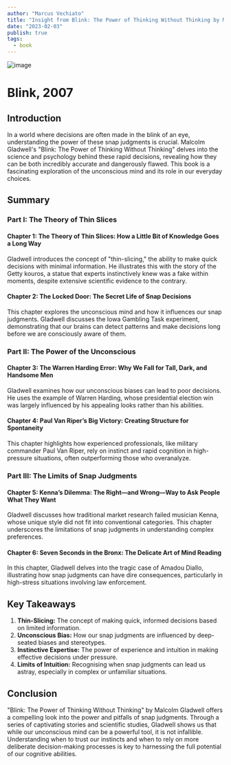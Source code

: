 ```yaml
---
author: "Marcus Vechiato"
title: "Insight from Blink: The Power of Thinking Without Thinking by Malcolm Gladwell"
date: "2023-02-03"
publish: true
tags:
  - book
--- 
```


![image](/obsidian/blink.jpg)

# Blink, 2007

## Introduction

In a world where decisions are often made in the blink of an eye, understanding the power of these snap judgments is crucial. Malcolm Gladwell's "Blink: The Power of Thinking Without Thinking" delves into the science and psychology behind these rapid decisions, revealing how they can be both incredibly accurate and dangerously flawed. This book is a fascinating exploration of the unconscious mind and its role in our everyday choices.

## Summary

### Part I: The Theory of Thin Slices

#### Chapter 1: The Theory of Thin Slices: How a Little Bit of Knowledge Goes a Long Way

Gladwell introduces the concept of "thin-slicing," the ability to make quick decisions with minimal information. He illustrates this with the story of the Getty kouros, a statue that experts instinctively knew was a fake within moments, despite extensive scientific evidence to the contrary.

#### Chapter 2: The Locked Door: The Secret Life of Snap Decisions

This chapter explores the unconscious mind and how it influences our snap judgments. Gladwell discusses the Iowa Gambling Task experiment, demonstrating that our brains can detect patterns and make decisions long before we are consciously aware of them.

### Part II: The Power of the Unconscious

#### Chapter 3: The Warren Harding Error: Why We Fall for Tall, Dark, and Handsome Men

Gladwell examines how our unconscious biases can lead to poor decisions. He uses the example of Warren Harding, whose presidential election win was largely influenced by his appealing looks rather than his abilities.

#### Chapter 4: Paul Van Riper’s Big Victory: Creating Structure for Spontaneity

This chapter highlights how experienced professionals, like military commander Paul Van Riper, rely on instinct and rapid cognition in high-pressure situations, often outperforming those who overanalyze.

### Part III: The Limits of Snap Judgments

#### Chapter 5: Kenna’s Dilemma: The Right—and Wrong—Way to Ask People What They Want

Gladwell discusses how traditional market research failed musician Kenna, whose unique style did not fit into conventional categories. This chapter underscores the limitations of snap judgments in understanding complex preferences.

#### Chapter 6: Seven Seconds in the Bronx: The Delicate Art of Mind Reading

In this chapter, Gladwell delves into the tragic case of Amadou Diallo, illustrating how snap judgments can have dire consequences, particularly in high-stress situations involving law enforcement.

## Key Takeaways

1. **Thin-Slicing:** The concept of making quick, informed decisions based on limited information.
2. **Unconscious Bias:** How our snap judgments are influenced by deep-seated biases and stereotypes.
3. **Instinctive Expertise:** The power of experience and intuition in making effective decisions under pressure.
4. **Limits of Intuition:** Recognising when snap judgments can lead us astray, especially in complex or unfamiliar situations.

## Conclusion

"Blink: The Power of Thinking Without Thinking" by Malcolm Gladwell offers a compelling look into the power and pitfalls of snap judgments. Through a series of captivating stories and scientific studies, Gladwell shows us that while our unconscious mind can be a powerful tool, it is not infallible. Understanding when to trust our instincts and when to rely on more deliberate decision-making processes is key to harnessing the full potential of our cognitive abilities.

